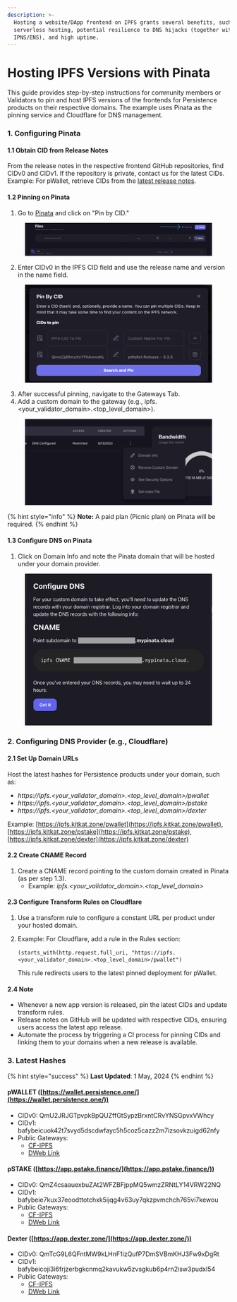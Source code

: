 ```yaml
---
description: >-
  Hosting a website/DApp frontend on IPFS grants several benefits, such as
  serverless hosting, potential resilience to DNS hijacks (together with
  IPNS/ENS), and high uptime.
---
```


# Hosting IPFS Versions with Pinata

This guide provides step-by-step instructions for community members or Validators to pin and host IPFS versions of the frontends for Persistence products on their respective domains. The example uses Pinata as the pinning service and Cloudflare for DNS management.

### 1. Configuring Pinata

#### 1.1 Obtain CID from Release Notes

From the release notes in the respective frontend GitHub repositories, find CIDv0 and CIDv1. If the repository is private, contact us for the latest CIDs. Example: For pWallet, retrieve CIDs from the [latest release notes](https://github.com/persistenceOne/persistenceWallet/releases).

#### 1.2 Pinning on Pinata

1. Go to [Pinata](https://app.pinata.cloud/pinmanager) and click on "Pin by CID."

<figure><img src="../../.gitbook/assets/image.png" alt=""><figcaption></figcaption></figure>

2. Enter CIDv0 in the IPFS CID field and use the release name and version in the name field.

<figure><img src="../../.gitbook/assets/image (1).png" alt=""><figcaption></figcaption></figure>

3. After successful pinning, navigate to the Gateways Tab.
4. Add a custom domain to the gateway (e.g., ipfs.\<your\_validator\_domain>.\<top\_level\_domain>).

<figure><img src="../../.gitbook/assets/image (2).png" alt=""><figcaption></figcaption></figure>

{% hint style="info" %}
**Note:** A paid plan (Picnic plan) on Pinata will be required.
{% endhint %}

#### 1.3 Configure DNS on Pinata

1. Click on Domain Info and note the Pinata domain that will be hosted under your domain provider.

<figure><img src="../../.gitbook/assets/image (3).png" alt=""><figcaption></figcaption></figure>

### 2. Configuring DNS Provider (e.g., Cloudflare)

#### 2.1 Set Up Domain URLs

Host the latest hashes for Persistence products under your domain, such as:

* _https://ipfs.\<your\_validator\_domain>.\<top\_level\_domain>/pwallet_
* _https://ipfs.\<your\_validator\_domain>.\<top\_level\_domain>/pstake_
* _https://ipfs.\<your\_validator\_domain>.\<top\_level\_domain>/dexter_

Example: [https://ipfs.kitkat.zone/pwallet](https://ipfs.kitkat.zone/pwallet), [https://ipfs.kitkat.zone/pstake](https://ipfs.kitkat.zone/pstake), [https://ipfs.kitkat.zone/dexter](https://ipfs.kitkat.zone/dexter)

#### 2.2 Create CNAME Record

1. Create a CNAME record pointing to the custom domain created in Pinata (as per step 1.3).
   * Example: _ipfs.\<your\_validator\_domain>.\<top\_level\_domain>_

#### 2.3 Configure Transform Rules on Cloudflare

1. Use a transform rule to configure a constant URL per product under your hosted domain.
2.  Example: For Cloudflare, add a rule in the Rules section:

    ```plaintext
    (starts_with(http.request.full_uri, "https://ipfs.<your_validator_domain>.<top_level_domain>/pwallet")
    ```

    This rule redirects users to the latest pinned deployment for pWallet.

#### 2.4 Note

* Whenever a new app version is released, pin the latest CIDs and update transform rules.
* Release notes on GitHub will be updated with respective CIDs, ensuring users access the latest app release.
* Automate the process by triggering a CI process for pinning CIDs and linking them to your domains when a new release is available.

### 3. Latest Hashes

{% hint style="success" %}
**Last Updated**: 1 May, 2024
{% endhint %}

#### pWALLET ([https://wallet.persistence.one/](https://wallet.persistence.one/))

* CIDv0: QmU2JRJGTpvpkBpQUZffGtSypzBrxntCRvYNSGpvxVWhcy
* CIDv1: bafybeicuok42t7svyd5dscdwfayc5h5coz5cazz2m7izsovkzuigd62nfy
* Public Gateways:
  * [CF-IPFS](https://bafybeicuok42t7svyd5dscdwfayc5h5coz5cazz2m7izsovkzuigd62nfy.ipfs.cf-ipfs.com/)
  * [DWeb Link](https://bafybeicuok42t7svyd5dscdwfayc5h5coz5cazz2m7izsovkzuigd62nfy.ipfs.dweb.link/)

#### pSTAKE ([https://app.pstake.finance/](https://app.pstake.finance/))

* CIDv0: QmZ4csaauexbuZAt2WFZBFjppMQ5wmzZRNtLY14VRW22NQ
* CIDv1: bafybeie7kux37eoodttotchxk5ijqg4v63uy7qkzpvmchch765vi7kewou
* Public Gateways:
  * [CF-IPFS](https://bafybeie7kux37eoodttotchxk5ijqg4v63uy7qkzpvmchch765vi7kewou.ipfs.cf-ipfs.com/)
  * [DWeb Link](https://bafybeie7kux37eoodttotchxk5ijqg4v63uy7qkzpvmchch765vi7kewou.ipfs.dweb.link/)

#### Dexter ([https://app.dexter.zone/](https://app.dexter.zone/))

* CIDv0: QmTcG9L6QFntMW9kLHnF1izQufP7DmSVBmKHJ3Fw9xDgRt
* CIDv1: bafybeicoji3i6frjzerbgkcnmq2kavukw5zvsgkub6p4rn2isw3pudxl54
* Public Gateways:
  * [CF-IPFS](https://bafybeicoji3i6frjzerbgkcnmq2kavukw5zvsgkub6p4rn2isw3pudxl54.ipfs.cf-ipfs.com/)
  * [DWeb Link](https://bafybeicoji3i6frjzerbgkcnmq2kavukw5zvsgkub6p4rn2isw3pudxl54.ipfs.dweb.link/)
